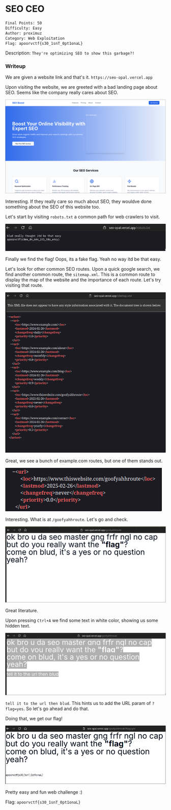 # SEO CEO

```
Final Points: 50
Difficulty: Easy
Author: proximuz
Category: Web Exploitation
Flag: apoorvctf{s30_1snT_0pt1onaL}
```

Description:
`They're optimizing SEO to show this garbage?!`

### Writeup

We are given a website link and that's it.
`https://seo-opal.vercel.app`

Upon visiting the website, we are greeted with a bad landing page about SEO. Seems like the company really cares about SEO.

![Landing](image.png)

Interesting. If they really care so much about SEO, they wouldve done something about the SEO of this website too.

Let's start by visiting `robots.txt` a common path for web crawlers to visit.

![Robots](image-1.png)

Finally we find the flag! Oops, its a fake flag. Yeah no way itd be that easy.

Let's look for other common SEO routes. Upon a quick google search, we find another common route, the `sitemap.xml`. This is a common route to display the map of the website and the importance of each route. Let's try visiting that route.

![Sitemap](image-2.png)

Great, we see a bunch of example.com routes, but one of them stands out.

![goofyahhroute](image-3.png)

Interesting. What is at `/goofyahhroute`. Let's go and check.

![Goofyahhroute](image-4.png)

Great literature.

Upon pressing `Ctrl+A` we find some text in white color, showing us some hidden text.

![select](image-5.png)

`tell it to the url then blud`. This hints us to add the URL param of `?flag=yes`. So let's go ahead and do that.

Doing that, we get our flag!

![Flag](image-6.png)

Pretty easy and fun web challenge :)

Flag: `apoorvctf{s30_1snT_0pt1onaL}`
